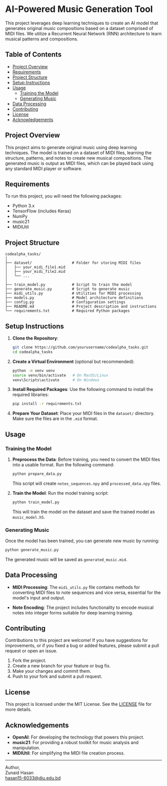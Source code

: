 # AI-Powered Music Generation Tool

This project leverages deep learning techniques to create an AI model that generates original music compositions based on a dataset comprised of MIDI files. We utilize a Recurrent Neural Network (RNN) architecture to learn musical patterns and compositions.

## Table of Contents

- [Project Overview](#project-overview)
- [Requirements](#requirements)
- [Project Structure](#project-structure)
- [Setup Instructions](#setup-instructions)
- [Usage](#usage)
  - [Training the Model](#training-the-model)
  - [Generating Music](#generating-music)
- [Data Processing](#data-processing)
- [Contributing](#contributing)
- [License](#license)
- [Acknowledgements](#acknowledgements)

## Project Overview

This project aims to generate original music using deep learning techniques. The model is trained on a dataset of MIDI files, learning the structure, patterns, and notes to create new musical compositions. The generated music is output as MIDI files, which can be played back using any standard MIDI player or software.

## Requirements

To run this project, you will need the following packages:

- Python 3.x
- TensorFlow (includes Keras)
- NumPy
- music21
- MIDIUtil

## Project Structure

```
codealpha_tasks/
│
├── dataset/                  # Folder for storing MIDI files
│   ├── your_midi_file1.mid
│   ├── your_midi_file2.mid
│   └── ...
│
├── train_model.py            # Script to train the model
├── generate_music.py         # Script to generate music
├── midi_utils.py             # Utilities for MIDI processing
├── models.py                 # Model architecture definitions
├── config.py                 # Configuration settings
├── README.md                 # Project description and instructions
└── requirements.txt          # Required Python packages
```

## Setup Instructions

1. **Clone the Repository**:
   ```bash
   git clone https://github.com/yourusername/codealpha_tasks.git
   cd codealpha_tasks
   ```

2. **Create a Virtual Environment** (optional but recommended):
   ```bash
   python -m venv venv
   source venv/bin/activate   # On MacOS/Linux
   venv\Scripts\activate      # On Windows
   ```

3. **Install Required Packages**:
   Use the following command to install the required libraries:
   ```bash
   pip install -r requirements.txt
   ```

4. **Prepare Your Dataset**:
   Place your MIDI files in the `dataset/` directory. Make sure the files are in the `.mid` format.

## Usage

### Training the Model

1. **Preprocess the Data**:
   Before training, you need to convert the MIDI files into a usable format. Run the following command:
   ```bash
   python prepare_data.py
   ```
   This script will create `notes_sequences.npy` and `processed_data.npy` files.

2. **Train the Model**:
   Run the model training script:
   ```bash
   python train_model.py
   ```
   This will train the model on the dataset and save the trained model as `music_model.h5`.

### Generating Music

Once the model has been trained, you can generate new music by running:
```bash
python generate_music.py
```
The generated music will be saved as `generated_music.mid`.

## Data Processing

- **MIDI Processing**: The `midi_utils.py` file contains methods for converting MIDI files to note sequences and vice versa, essential for the model's input and output.

- **Note Encoding**: The project includes functionality to encode musical notes into integer forms suitable for deep learning training.

## Contributing

Contributions to this project are welcome! If you have suggestions for improvements, or if you fixed a bug or added features, please submit a pull request or open an issue.

1. Fork the project.
2. Create a new branch for your feature or bug fix.
3. Make your changes and commit them.
4. Push to your fork and submit a pull request.

## License

This project is licensed under the MIT License. See the [LICENSE](LICENSE) file for more details.

## Acknowledgements

- **OpenAI**: For developing the technology that powers this project.
- **music21**: For providing a robust toolkit for music analysis and manipulation.
- **MIDIUtil**: For simplifying the MIDI file creation process.

--- 
Author,</br>
Zunaid Hasan</br>
hasan15-6033@diu.edu.bd
